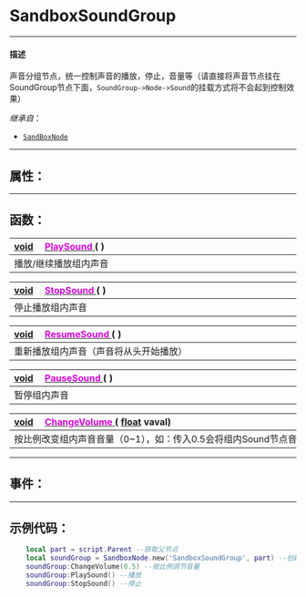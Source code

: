 # SandboxSoundGroup
------------------------------------------------------------------------------------------
#### 描述

声音分组节点，统一控制声音的播放，停止，音量等（请直接将声音节点挂在SoundGroup节点下面，`SoundGroup->Node->Sound`的挂载方式将不会起到控制效果）

*继承自*：
*  [`SandBoxNode`](/Api/Class/SandBoxNode.md)

------------------------------------------------------------------------------------------
## 属性：

------------------------------------------------------------------------------------------
## 函数：

|<div style="width:925px">[void](/Api/Parameter/void.md) &emsp;[<font color="dd00dd">PlaySound</font> ]()( )</div>|
|:-----------------------|
|播放/继续播放组内声音            |



|<div style="width:925px">[void](/Api/Parameter/void.md)  &emsp;[<font color="dd00dd">StopSound</font> ]()( )</div>|
|:---|
|停止播放组内声音|

|<div style="width:925px">[void](/Api/Parameter/void.md)  &emsp;[<font color="dd00dd">ResumeSound</font> ]()( )</div>|
|:---|
|重新播放组内声音（声音将从头开始播放）|

|<div style="width:925px">[void](/Api/Parameter/void.md)  &emsp;[<font color="dd00dd">PauseSound</font> ]()( )</div>|
|:---|
|暂停组内声音|

|<div style="width:925px">[void](/Api/Parameter/void.md)  &emsp;[<font color="dd00dd">ChangeVolume</font> ](/Api/Class/Sound/SandboxSoundGroup_F/ChangeVolume.md)( [float](/Api/DataType/Float.md) vaval)</div>|
|:---|
|按比例改变组内声音音量（0~1），如：传入0.5会将组内Sound节点音量减半|

------------------------------------------------------------------------------------------
## 事件：

------------------------------------------------------------------------------------------
## 示例代码：

```lua
	local part = script.Parent --获取父节点
	local soundGroup = SandboxNode.new('SandboxSoundGroup', part) --创建Sound节点
	soundGroup:ChangeVolume(0.5) --按比例调节音量
	soundGroup:PlaySound() --播放
	soundGroup:StopSound() --停止
```